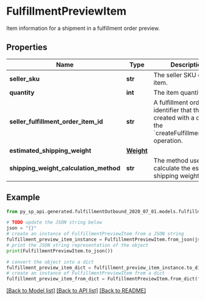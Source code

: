 # FulfillmentPreviewItem

Item information for a shipment in a fulfillment order preview.

## Properties

Name | Type | Description | Notes
------------ | ------------- | ------------- | -------------
**seller_sku** | **str** | The seller SKU of the item. | 
**quantity** | **int** | The item quantity. | 
**seller_fulfillment_order_item_id** | **str** | A fulfillment order item identifier that the seller created with a call to the &#x60;createFulfillmentOrder&#x60; operation. | 
**estimated_shipping_weight** | [**Weight**](Weight.md) |  | [optional] 
**shipping_weight_calculation_method** | **str** | The method used to calculate the estimated shipping weight. | [optional] 

## Example

```python
from py_sp_api.generated.fulfillmentOutbound_2020_07_01.models.fulfillment_preview_item import FulfillmentPreviewItem

# TODO update the JSON string below
json = "{}"
# create an instance of FulfillmentPreviewItem from a JSON string
fulfillment_preview_item_instance = FulfillmentPreviewItem.from_json(json)
# print the JSON string representation of the object
print(FulfillmentPreviewItem.to_json())

# convert the object into a dict
fulfillment_preview_item_dict = fulfillment_preview_item_instance.to_dict()
# create an instance of FulfillmentPreviewItem from a dict
fulfillment_preview_item_from_dict = FulfillmentPreviewItem.from_dict(fulfillment_preview_item_dict)
```
[[Back to Model list]](../README.md#documentation-for-models) [[Back to API list]](../README.md#documentation-for-api-endpoints) [[Back to README]](../README.md)



